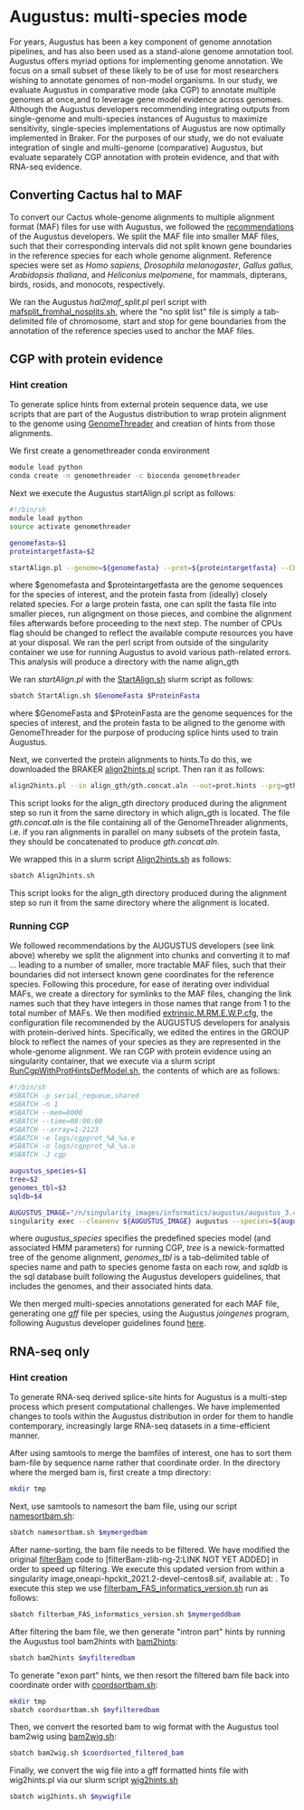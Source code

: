 # Augustus: multi-species mode
For years, Augustus has been a key component of genome annotation pipelines, and has also been used as a stand-alone genome annotation tool. Augustus offers myriad options for implementing genome annotation. We focus on a small subset of these likely to be of use for most researchers wishing to annotate genomes of non-model organisms. In our study, we evaluate Augustus in comparative mode (aka CGP) to annotate multiple genomes at once,and to leverage gene model evidence across genomes. Although the Augustus developers recommending integrating outputs from single-genome and multi-species instances of Augustus to maximize sensitivity, single-species implementations of Augustus are now optimally implemented in Braker. For the purposes of our study, we do not evaluate integration of single and multi-genome (comparative) Augustus, but evaluate separately CGP annotation with protein evidence, and that with RNA-seq evidence.

## Converting Cactus hal to MAF
To convert our Cactus whole-genome alignments to multiple alignment format (MAF) files for use with Augustus, we followed the [recommendations](http://bioinf.uni-greifswald.de/augustus/binaries/tutorial-cgp/cactus.html#hal2maf) of the Augustus developers. We split the MAF file into smaller MAF files, such that their corresponding intervals did not split known gene boundaries in the reference species for each whole genome alignment. Reference species were set as *Homo sapiens*, *Drosophila melanogaster*, *Gallus gallus*, *Arabidopsis thaliana*, and *Heliconius melpomene*, for mammals, dipterans, birds, rosids, and monocots, respectively.

We ran the Augustus *hal2maf_split.pl* perl script with [mafsplit_fromhal_nosplits.sh](https://github.com/harvardinformatics/GenomeAnnotation/blob/master/FreedmanSackton_2024/ComparativeAugustus/slurm_scripts/mafsplit_fromhal_nosplits.sh), where the "no split list" file is simply a tab-delimited file of chromosome, start and stop for gene boundaries from the annotation of the reference species used to anchor the MAF files.

## CGP with protein evidence 
### Hint creation
To generate splice hints from external protein sequence data, we use scripts that are part of the Augustus distribution to wrap protein alignment to the genome using [GenomeThreader](https://genomethreader.org/) and creation of hints from those alignments. 

We first create a genomethreader conda environment
```bash
module load python
conda create -n genomethreader -c bioconda genomethreader
```

Next we execute the Augustus startAlign.pl script as follows:
```bash
#!/bin/sh
module load python
source activate genomethreader

genomefasta=$1
proteintargetfasta=$2

startAlign.pl --genome=${genomefasta} --prot=${proteintargetfasta} --CPU=12 --prg=gth
```

where $genomefasta and $proteintargetfasta are the genome sequences for the species of interest, and the protein fasta from (ideally) closely related species. For a large protein fasta, one can split the fasta file into smaller pieces, run aligngment on those pieces, and combine the alignment files afterwards before proceeding to the next step. The number of CPUs flag should be changed to reflect the available compute resources you have at your disposal. We ran the perl script from outside of the singularity container we use for running Augustus to avoid various path-related errors. This analysis will produce a directory with the name align_gth

We ran *startAlign.pl* with the [StartAlign.sh](https://github.com/harvardinformatics/GenomeAnnotation/blob/master/FreedmanSackton_2024/ComparativeAugustus/slurm_scripts/StartAlign.sh) slurm script as follows:

```bash
sbatch StartAlign.sh $GenomeFasta $ProteinFasta
```
where $GenomeFasta and $ProteinFasta are the genome sequences for the species of interest, and the protein fasta to be aligned to the genome with GenomeThreader for the purpose of producing splice hints used to train Augustus.

Next, we converted the protein alignments to hints.To do this, we downloaded the BRAKER [align2hints.pl](https://github.com/Gaius-Augustus/BRAKER/blob/master/scripts/align2hints.pl) script. Then ran it as follows:
```bash
align2hints.pl --in align_gth/gth.concat.aln --out=prot.hints --prg=gth
```
This script looks for the align_gth directory produced during the alignment step so run it from the same directory in which align_gth is located. The file *gth.concat.aln* is the file containing all of the GenomeThreader alignments, i.e. if you ran alignments in parallel on many subsets of the protein fasta, they should be concatenated to produce *gth.concat.aln*. 

We wrapped this in a slurm script [Align2hints.sh](https://github.com/harvardinformatics/GenomeAnnotation/blob/master/FreedmanSackton_2024/ComparativeAugustus/slurm_scripts/Align2hints.sh) as follows:
```bash
sbatch Align2hints.sh
```
This script looks for the align_gth directory produced during the alignment step so run it from the same directory where the alignment is located.

### Running CGP
We followed recommendations by the AUGUSTUS developers (see link above) whereby we split the alignment into chunks and converting it to maf ... leading to a number of smaller, more tractable MAF files, such that their boundaries did not intersect known gene coordinates for the reference species. Following this procedure, for ease of iterating over individual MAFs, we create a directory for symlinks to the MAF files, changing the link names such that they have integers in those names that range from 1 to the total number of MAFs. We then modified [extrinsic.M.RM.E.W.P.cfg](https://github.com/harvardinformatics/GenomeAnnotation-ComparativeAugustus/blob/main/configuration_files/extrinsic.M.RM.E.W.P.cfg), the configuration file recommended by the AUGUSTUS developers for analysis with protein-derived hints. Specifically, we edited the entires in the GROUP block to reflect the names of your species as they are represented in the whole-genome alignment. We ran CGP with protein evidence using an singularity container, that we execute via a slurm script [RunCgpWithProtHintsDefModel.sh](https://github.com/harvardinformatics/GenomeAnnotation/blob/master/FreedmanSackton_2024/ComparativeAugustus/slurm_scripts/RunCgpWithProtHintsDefModel.sh), the contents of which are as follows: 

```bash
#!/bin/sh
#SBATCH -p serial_requeue,shared
#SBATCH -n 1
#SBATCH --mem=8000
#SBATCH --time=08:00:00
#SBATCH --array=1-2123
#SBATCH -e logs/cgpprot_%A_%a.e
#SBATCH -o logs/cgpprot_%A_%a.o
#SBATCH -J cgp

augustus_species=$1
tree=$2
genomes_tbl=$3
sqldb=$4

AUGUSTUS_IMAGE="/n/singularity_images/informatics/augustus/augustus_3.4.0-afreedman-build.sif"
singularity exec --cleanenv ${AUGUSTUS_IMAGE} augustus --species=${augustus_species} --softmasking=1 --treefile=${tree} --alnfile=../maflinks/${SLURM_ARRAY_TASK_ID}.maf --dbaccess=${sqldb} --speciesfilenames=${genomes_tbl} --alternatives-from-evidence=0 --dbhints=1 --extrinsicCfgFile=extrinsic.M.RM.E.W.P.cfg --/CompPred/outdir=preds/pred${SLURM_ARRAY_TASK_ID} 
```

where *augustus_species* specifies the predefined species model (and associated HMM parameters) for running CGP, *tree* is a newick-formatted tree of the genome alignment, *genomes_tbl* is a tab-delimited table of species name and path to species genome fasta on each row, and *sqldb* is the sql database built following the Augustus developers guidelines, that includes the genomes, and their associated hints data. 


We then merged multi-species annotations generated for each MAF file, generating one *gff* file per species, using the Augustus *joingenes* program, following Augustus developer guidelines found [here](http://bioinf.uni-greifswald.de/augustus/binaries/tutorial-cgp/de_novo.html#merge).

## RNA-seq only
### Hint creation
To generate RNA-seq derived splice-site hints for Augustus is a multi-step process which present computational challenges. We have implemented changes to tools within the Augustus distribution in order for them to handle contemporary, increasingly large RNA-seq datasets in a time-efficient manner. 

After using samtools to merge the bamfiles of interest, one has to sort them bam-file by sequence name rather that coordinate order. In the directory where the merged bam is, first create a tmp directory:
```bash
mkdir tmp
```
Next, use samtools to namesort the bam file, using our script [namesortbam.sh]():
```bash
sbatch namesortbam.sh $mymergedbam
```

After name-sorting, the bam file needs to be filtered. We have modified the original [filterBam](https://github.com/nextgenusfs/augustus/tree/master/auxprogs/filterBam) code to [filterBam-zlib-ng-2:LINK NOT YET ADDED] in order to speed up filtering. We execute this updated version from within a singularity image,oneapi-hpckit_2021.2-devel-centos8.sif, available at: . To execute this step we use [filterbam_FAS_informatics_version.sh](https://github.com/harvardinformatics/GenomeAnnotation/blob/master/ComparativeAugustus/slurm_scripts/filterbam_FAS_informatics_version.sh) run as follows:
```bash
sbatch filterbam_FAS_informatics_version.sh $mymergeddbam
```

After filtering the bam file, we then generate "intron part" hints by running the Augustus tool bam2hints with [bam2hints](https://github.com/harvardinformatics/GenomeAnnotation/blob/master/ComparativeAugustus/slurm_scripts/bam2hints.sh):
```bash
sbatch bam2hints $myfilteredbam
``` 

To generate "exon part" hints, we then resort the filtered bam file back into coordinate order with [coordsortbam.sh](https://github.com/harvardinformatics/GenomeAnnotation/blob/master/ComparativeAugustus/slurm_scripts/coordsortbam.sh):
```bash
mkdir tmp
sbatch coordsortbam.sh $myfilteredbam
```

Then, we convert the resorted bam to wig format with the Augustus tool bam2wig using [bam2wig.sh](https://github.com/harvardinformatics/GenomeAnnotation/blob/master/ComparativeAugustus/slurm_scripts/bam2wig.sh):
```bash
sbatch bam2wig.sh $coordsorted_filtered_bam
```
Finally, we convert the wig file into a gff formatted hints file with wig2hints.pl via our slurm script [wig2hints.sh](https://github.com/harvardinformatics/GenomeAnnotation/blob/master/ComparativeAugustus/slurm_scripts/wig2hints.sh)
```bash
sbatch wig2hints.sh $mywigfile
```
